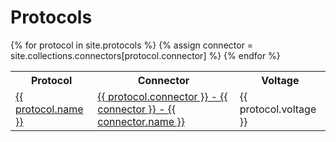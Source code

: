 # Protocols

<table>
    <tr>
        <th>Protocol</th>
        <th>Connector</th>
        <th>Voltage</th>
    </tr>
    {% for protocol in site.protocols %}
    <tr>
        <td><a href="{{ protocol.url }}">{{ protocol.name }}</a></td>
        {% assign connector = site.collections.connectors[protocol.connector] %}
        <td><a href="{{ connector.url }}">{{ protocol.connector }} - {{ connector }} - {{ connector.name }}</a></td>
        <td>{{ protocol.voltage }}</td>
    </tr>
    {% endfor %}
</table>
